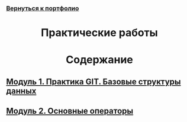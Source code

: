 ### [Вернуться к портфолио](https://github.com/AlexandrKuznetsov1/AlexandrKuznetsov1/blob/main/README.md)
#  <p align="center"> Практические работы
#  <p align="center"> Содержание
## [Модуль 1. Практика GIT. Базовые структуры данных](https://github.com/AlexandrKuznetsov1/Practical_work/blob/master/Modul1/README.md)
## [Модуль 2. Основные операторы](https://github.com/AlexandrKuznetsov1/Practical_work/blob/master/Modul2/README.md)

